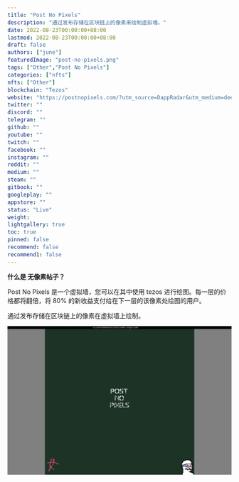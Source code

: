 ```yaml
---
title: "Post No Pixels"
description: "通过发布存储在区块链上的像素来绘制虚拟墙。"
date: 2022-08-23T00:00:00+08:00
lastmod: 2022-08-23T00:00:00+08:00
draft: false
authors: ["june"]
featuredImage: "post-no-pixels.png"
tags: ["Other","Post No Pixels"]
categories: ["nfts"]
nfts: ["Other"]
blockchain: "Tezos"
website: "https://postnopixels.com/?utm_source=DappRadar&utm_medium=deeplink&utm_campaign=visit-website"
twitter: ""
discord: ""
telegram: ""
github: ""
youtube: ""
twitch: ""
facebook: ""
instagram: ""
reddit: ""
medium: ""
steam: ""
gitbook: ""
googleplay: ""
appstore: ""
status: "Live"
weight: 
lightgallery: true
toc: true
pinned: false
recommend: false
recommend1: false
---
```


**什么是 无像素帖子？**

Post No Pixels 是一个虚拟墙，您可以在其中使用 tezos 进行绘图。每一层的价格都将翻倍，将 80% 的新收益支付给在下一层的该像素处绘图的用户。

通过发布存储在区块链上的像素在虚拟墙上绘制。

![Post No Pixels](66.png)